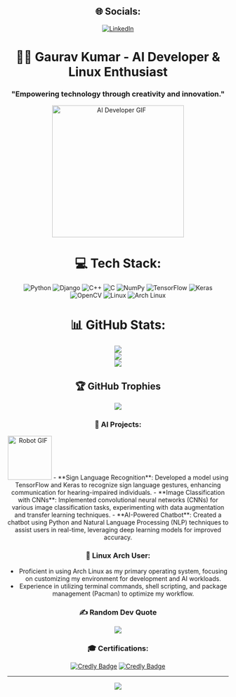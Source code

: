 <div align="center">

## 🌐 Socials:
[![LinkedIn](https://img.shields.io/badge/LinkedIn-%230077B5.svg?logo=linkedin&logoColor=white)](https://www.linkedin.com/in/gaurav-kumar-5bb707256) 

# 👨‍💻 Gaurav Kumar - AI Developer & Linux Enthusiast

### "Empowering technology through creativity and innovation."
<img src="https://giphy.com/clips/future-midjourney-chat-gpt-SNHd3FpcOrPHoBHtLD.gif" width="300" alt="AI Developer GIF"/>

# 💻 Tech Stack:
![Python](https://img.shields.io/badge/python-3670A0?style=for-the-badge&logo=python&logoColor=ffdd54) 
![Django](https://img.shields.io/badge/django-%23092E20.svg?style=for-the-badge&logo=django&logoColor=white) 
![C++](https://img.shields.io/badge/c++-%2300599C.svg?style=for-the-badge&logo=c%2B%2B&logoColor=white) 
![C](https://img.shields.io/badge/c-%2300599C.svg?style=for-the-badge&logo=c&logoColor=white) 
![NumPy](https://img.shields.io/badge/numpy-%23013243.svg?style=for-the-badge&logo=numpy&logoColor=white) 
![TensorFlow](https://img.shields.io/badge/TensorFlow-FF6F20?style=for-the-badge&logo=tensorflow&logoColor=white) 
![Keras](https://img.shields.io/badge/Keras-D00000?style=for-the-badge&logo=keras&logoColor=white) 
![OpenCV](https://img.shields.io/badge/OpenCV-5C3EE8?style=for-the-badge&logo=opencv&logoColor=white)
![Linux](https://img.shields.io/badge/Linux-FCC624?style=for-the-badge&logo=linux&logoColor=black) 
![Arch Linux](https://img.shields.io/badge/Arch%20Linux-1793D1?style=for-the-badge&logo=archlinux&logoColor=white)

# 📊 GitHub Stats:
![](https://github-readme-stats.vercel.app/api?username=happy2234&theme=radical&hide_border=false&include_all_commits=true&count_private=true)<br/>
![](https://github-readme-streak-stats.herokuapp.com/?user=happy2234&theme=radical&hide_border=false)<br/>
![](https://github-readme-stats.vercel.app/api/top-langs/?username=happy2234&theme=radical&hide_border=false&include_all_commits=true&count_private=true&layout=compact)

## 🏆 GitHub Trophies
![](https://github-profile-trophy.vercel.app/?username=happy2234&theme=radical&no-frame=false&no-bg=false&margin-w=4)

### 🤖 AI Projects:
<img src="https://www.freepik.com/free-vector/robotic-artificial-intelligence-technology-smart-lerning-from-bigdata_16304154.htm#query=ai%20gif&position=2&from_view=keyword&track=ais_hybrid&uuid=5d99c2d9-de1f-44a8-9cea-ae64a06a89d9.gif" width="100" alt="Robot GIF"/>
- **Sign Language Recognition**: Developed a model using TensorFlow and Keras to recognize sign language gestures, enhancing communication for hearing-impaired individuals.
- **Image Classification with CNNs**: Implemented convolutional neural networks (CNNs) for various image classification tasks, experimenting with data augmentation and transfer learning techniques.
- **AI-Powered Chatbot**: Created a chatbot using Python and Natural Language Processing (NLP) techniques to assist users in real-time, leveraging deep learning models for improved accuracy.

### 🐧 Linux Arch User:
- Proficient in using Arch Linux as my primary operating system, focusing on customizing my environment for development and AI workloads.
- Experience in utilizing terminal commands, shell scripting, and package management (Pacman) to optimize my workflow.

### ✍️ Random Dev Quote
![](https://quotes-github-readme.vercel.app/api?type=horizontal&theme=radical)

### 🎓 Certifications:
[![Credly Badge](https://images.credly.com/size/110x110/images/054913b2-e271-49a1-8a4-9bf1c1f9a404/CyberEssentials.png)](https://www.credly.com/badges/32181074-9872-4944-8eea-0dedf297b905/public_url)
[![Credly Badge](https://images.credly.com/size/110x110/images/33ed2910-9750-4613-aa2a-590e845c6edb/image.png)](https://www.credly.com/badges/e029b6fc-732d-42b7-8776-ea4fb2a2b975/public_url)

---
[![](https://visitcount.itsvg.in/api?id=happy2234&icon=0&color=0)](https://visitcount.itsvg.in)

</div>

<!-- Proudly created with GPRM ( https://gprm.itsvg.in ) -->
